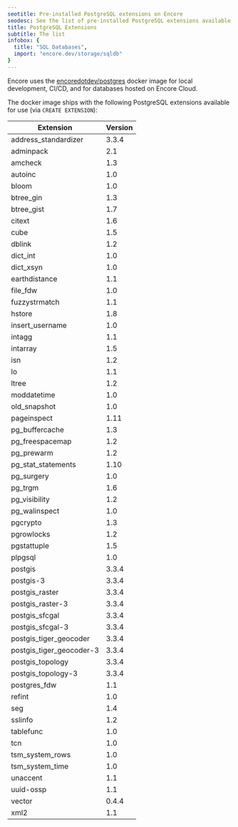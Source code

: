 ```yaml
---
seotitle: Pre-installed PostgreSQL extensions on Encore
seodesc: See the list of pre-installed PostgreSQL extensions available when using Encore
title: PostgreSQL Extensions
subtitle: The list
infobox: {
  title: "SQL Databases",
  import: "encore.dev/storage/sqldb"
}
---
```


Encore uses the [encoredotdev/postgres](https://github.com/encoredev/postgres-image) docker image for local development,
CI/CD, and for databases hosted on Encore Cloud.

The docker image ships with the following PostgreSQL extensions available for use (via `CREATE EXTENSION`):

| Extension                      | Version |
|--------------------------------|---------|
| address_standardizer           | 3.3.4   |
| adminpack                      | 2.1     |
| amcheck                        | 1.3     |
| autoinc                        | 1.0     |
| bloom                          | 1.0     |
| btree_gin                      | 1.3     |
| btree_gist                     | 1.7     |
| citext                         | 1.6     |
| cube                           | 1.5     |
| dblink                         | 1.2     |
| dict_int                       | 1.0     |
| dict_xsyn                      | 1.0     |
| earthdistance                  | 1.1     |
| file_fdw                       | 1.0     |
| fuzzystrmatch                  | 1.1     |
| hstore                         | 1.8     |
| insert_username                | 1.0     |
| intagg                         | 1.1     |
| intarray                       | 1.5     |
| isn                            | 1.2     |
| lo                             | 1.1     |
| ltree                          | 1.2     |
| moddatetime                    | 1.0     |
| old_snapshot                   | 1.0     |
| pageinspect                    | 1.11    |
| pg_buffercache                 | 1.3     |
| pg_freespacemap                | 1.2     |
| pg_prewarm                     | 1.2     |
| pg_stat_statements             | 1.10    |
| pg_surgery                     | 1.0     |
| pg_trgm                        | 1.6     |
| pg_visibility                  | 1.2     |
| pg_walinspect                  | 1.0     |
| pgcrypto                       | 1.3     |
| pgrowlocks                     | 1.2     |
| pgstattuple                    | 1.5     |
| plpgsql                        | 1.0     |
| postgis                        | 3.3.4   |
| postgis-3                      | 3.3.4   |
| postgis_raster                 | 3.3.4   |
| postgis_raster-3               | 3.3.4   |
| postgis_sfcgal                 | 3.3.4   |
| postgis_sfcgal-3               | 3.3.4   |
| postgis_tiger_geocoder         | 3.3.4   |
| postgis_tiger_geocoder-3       | 3.3.4   |
| postgis_topology               | 3.3.4   |
| postgis_topology-3             | 3.3.4   |
| postgres_fdw                   | 1.1     |
| refint                         | 1.0     |
| seg                            | 1.4     |
| sslinfo                        | 1.2     |
| tablefunc                      | 1.0     |
| tcn                            | 1.0     |
| tsm_system_rows                | 1.0     |
| tsm_system_time                | 1.0     |
| unaccent                       | 1.1     |
| uuid-ossp                      | 1.1     |
| vector                         | 0.4.4   |
| xml2                           | 1.1     |
